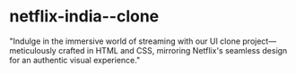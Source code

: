 # netflix-india--clone
"Indulge in the immersive world of streaming with our UI clone project—meticulously crafted in HTML and CSS, mirroring Netflix's seamless design for an authentic visual experience."
